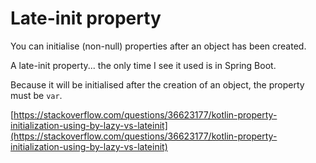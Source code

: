 # Late-init property

You can initialise (non-null) properties after an object has been created.

A late-init property... the only time I see it used is in Spring Boot.

Because it will be initialised after the creation of an object, the property must be `var`.

[https://stackoverflow.com/questions/36623177/kotlin-property-initialization-using-by-lazy-vs-lateinit](https://stackoverflow.com/questions/36623177/kotlin-property-initialization-using-by-lazy-vs-lateinit)
